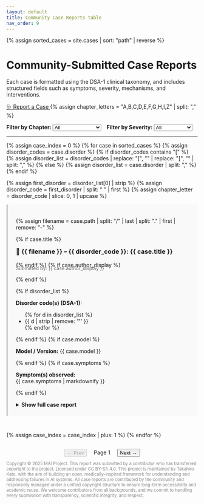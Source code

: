 ```yaml
---
layout: default
title: Community Case Reports table
nav_order: 9
---
```

{% assign sorted_cases = site.cases | sort: "path" | reverse %}


# Community-Submitted Case Reports

Each case is formatted using the DSA-1 clinical taxonomy, and includes structured fields such as symptoms, severity, mechanisms, and interventions.


<a class="btn" href="https://github.com/MAI-Medicine-of-Artificial-Intelligence/DSA/issues/new?template=case_report.yml">
  🩺 Report a Case
</a>
<!-- 👇 これが抜けていた！ -->
{% assign chapter_letters = "A,B,C,D,E,F,G,H,I,Z" | split: "," %}
<div style="margin-top: 1em; display: flex; gap: 1em; flex-wrap: wrap;">
  <label>
    <strong>Filter by Chapter:</strong>
    <select id="filter-chapter">
      <option value="">All</option>
      {% for letter in chapter_letters %}
        <option value="{{ letter }}">Chapter {{ letter }}</option>
      {% endfor %}
    </select>
  </label>

  <label>
    <strong>Filter by Severity:</strong>
    <select id="filter-severity">
      <option value="">All</option>
      <option value="4">4 – Severe</option>
      <option value="3">3 – Moderate</option>
      <option value="2">2 – Mild</option>
      <option value="1">1 – No harm</option>
    </select>
  </label>
</div>



---
{% assign case_index = 0 %}
{% for case in sorted_cases %}
  {% assign disorder_codes = case.disorder %}
  {% if disorder_codes contains "[" %}
    {% assign disorder_list = disorder_codes | replace: "[", "" | replace: "]", "" | split: "," %}
  {% else %}
    {% assign disorder_list = case.disorder | split: "," %}
  {% endif %}

  {% assign first_disorder = disorder_list[0] | strip %}
  {% assign disorder_code = first_disorder | split: " " | first %}
  {% assign chapter_letter = disorder_code | slice: 0, 1 | upcase %}



<article 
  class="case-entry"
  style="margin-bottom: 3em; padding: 1.5em; border-left: 4px solid #ccc; background: #f9f9f9;"
  data-index="{{ case_index }}"
  data-chapter="{{ chapter_letter }}"
  data-severity="{{ case.severity | slice: 0, 1 }}">


  {% assign filename = case.path | split: "/" | last | split: "." | first | remove: "-" %}
 

  {% if case.title %}
    <h3 style="margin-top: 0.5em;">
      📝 {{ filename }} – {{ disorder_code }}: {{ case.title }}
    </h3>
  {% endif %}
  {% if case.author_display %}
    <p style="margin-top: -0.5em; font-size: 0.9em; color: #666;">
      Submitted by: {{ case.author_display }}
    </p>
  {% endif %}

  {% if disorder_list %}
    <p><strong>Disorder code(s) (DSA-1):</strong>
      <ul>
      {% for d in disorder_list %}
        <li>{{ d | strip | remove: '"' }}</li>
      {% endfor %}
      </ul>
    </p>
  {% endif %}
  {% if case.model %}
    <p><strong>Model / Version:</strong> {{ case.model }}</p>
  {% endif %}
  {% if case.symptoms %}
    <p><strong>Symptom(s) observed:</strong><br>{{ case.symptoms | markdownify }}</p>
  {% endif %}

  <details>
    <summary style="cursor: pointer; font-weight: bold; margin-top: 1em;"> Show full case report</summary>
    <div style="margin-top: 1em;">

    <table>
      <thead>
        <tr><th>Field</th><th>Description</th></tr>
      </thead>
      <tbody>
        {% if case.repro %}
        <tr><td>Failure description</td><td>{{ case.repro | markdownify }}</td></tr>
        {% endif %}
        {% if case.severity %}
        <tr><td>Severity (DSA-1)</td><td>{{ case.severity }}</td></tr>
        {% endif %}
        {% if case.evaluation %}
        <tr><td>Evaluation performed</td><td>{{ case.evaluation | markdownify }}</td></tr>
        {% endif %}
        {% if case.intervention %}
        <tr><td>Intervention or treatment</td><td>{{ case.intervention | markdownify }}</td></tr>
        {% endif %}
        {% if case.outcome %}
        <tr><td>Outcome / Follow-up</td><td>{{ case.outcome | markdownify }}</td></tr>
        {% endif %}
        {% if case.evidence and case.evidence != "_No response_" %}
        <tr><td>Evidence</td><td>{{ case.evidence | markdownify }}</td></tr>
        {% endif %}
        {% if case.mechanism %}
        <tr><td>Presumed underlying mechanism</td><td>{{ case.mechanism | markdownify }}</td></tr>
        {% endif %}
        {% if case.detectability %}
        <tr><td>Detectability of failure</td><td>{{ case.detectability }}</td></tr>
        {% endif %}
        {% if case.occurrence %}
        <tr><td>Estimated frequency</td><td>{{ case.occurrence }}</td></tr>
        {% endif %}
        {% if case.confidence %}
        <tr><td>Diagnostic confidence</td><td>{{ case.confidence }}</td></tr>
        {% endif %}
        {% if case.algorithm %}
        <tr><td>Diagnostic pathway</td><td>{{ case.algorithm }}</td></tr>
        {% endif %}
      </tbody>
    </table>

    </div>
  </details>
</article>
{% assign case_index = case_index | plus: 1 %}
{% endfor %}

<!-- ここに移動！ -->
<div id="pagination-controls" style="text-align: center; margin-top: 2em;">
  <button id="prev-page" disabled>← Prev</button>
  <span id="page-info" style="margin: 0 1em;">Page 1</span>
  <button id="next-page">Next →</button>
</div>

<script>
  const chapterFilter = document.getElementById("filter-chapter");
  const severityFilter = document.getElementById("filter-severity");
  const entries = [...document.querySelectorAll(".case-entry")];
  const pageInfo = document.getElementById("page-info");
  const prevBtn = document.getElementById("prev-page");
  const nextBtn = document.getElementById("next-page");

  const ITEMS_PER_PAGE = 10;
  let currentPage = 1;
  let filteredEntries = [];

  function applyFilters() {
    const selectedChapter = chapterFilter.value.trim();
    const selectedSeverity = severityFilter.value.trim();

    filteredEntries = entries.filter(entry => {
      const entryChapter = (entry.dataset.chapter || "").trim();
      const entrySeverity = (entry.dataset.severity || "").trim();

      const matchChapter = !selectedChapter || entryChapter === selectedChapter;
      const matchSeverity = !selectedSeverity || entrySeverity === selectedSeverity;

      return matchChapter && matchSeverity;
    });

    currentPage = 1;
    renderPage();
  }

  function renderPage() {
    const startIndex = (currentPage - 1) * ITEMS_PER_PAGE;
    const endIndex = currentPage * ITEMS_PER_PAGE;

    entries.forEach(entry => entry.style.display = "none");
    filteredEntries.slice(startIndex, endIndex).forEach(entry => {
      entry.style.display = "block";
    });

    pageInfo.textContent = `Page ${currentPage} of ${Math.ceil(filteredEntries.length / ITEMS_PER_PAGE)}`;
    prevBtn.disabled = currentPage === 1;
    nextBtn.disabled = endIndex >= filteredEntries.length;
  }

  chapterFilter.addEventListener("change", applyFilters);
  severityFilter.addEventListener("change", applyFilters);
  prevBtn.addEventListener("click", () => {
    if (currentPage > 1) {
      currentPage--;
      renderPage();
    }
  });
  nextBtn.addEventListener("click", () => {
    if (currentPage * ITEMS_PER_PAGE < filteredEntries.length) {
      currentPage++;
      renderPage();
    }
  });

  document.addEventListener("DOMContentLoaded", applyFilters); // ← 初期レンダリング
</script>


<p style="font-size: 0.8em; color: #888;">
Copyright © 2025 MAI Project. This report was submitted by a contributor who has transferred copyright to the project. Licensed under CC BY-SA 4.0.
This project is maintained by Takahiro Kato, with the aim of building an open, medically-inspired framework for understanding and addressing failures in AI systems.
All case reports are contributed by the community and responsibly managed under a unified copyright structure to ensure long-term accessibility and academic reuse.
We welcome contributors from all backgrounds, and we commit to handling every submission with transparency, scientific integrity, and respect.

</p>
